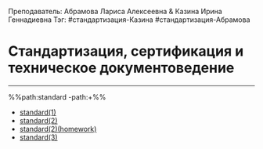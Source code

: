 Преподаватель: Абрамова Лариса Алексеевна & Казина Ирина Геннадиевна
Тэг: #cтандартизация-Казина #cтандартизация-Абрамова
# Стандартизация, сертификация и техническое документоведение
---
%%path:standard -path:+%%
- [standard(1)](standard(1))
- [standard(2)](standard(2))
- [standard(2)(homework)](standard(2)(homework))
- [standard(3)](standard(3))